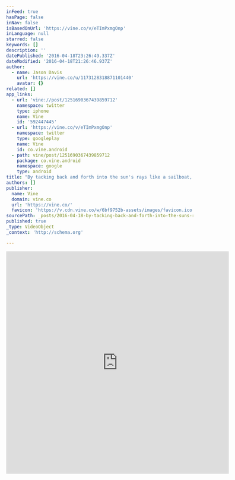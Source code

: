 ```yaml
---
inFeed: true
hasPage: false
inNav: false
isBasedOnUrl: 'https://vine.co/v/eTImPxmgOnp'
inLanguage: null
starred: false
keywords: []
description: ''
datePublished: '2016-04-18T23:26:49.337Z'
dateModified: '2016-04-18T21:26:46.937Z'
author:
  - name: Jason Davis
    url: 'https://vine.co/u/1173128318871101440'
    avatar: {}
related: []
app_links:
  - url: 'vine://post/1251690367439859712'
    namespace: twitter
    type: iphone
    name: Vine
    id: '592447445'
  - url: 'https://vine.co/v/eTImPxmgOnp'
    namespace: twitter
    type: googleplay
    name: Vine
    id: co.vine.android
  - path: vine/post/1251690367439859712
    package: co.vine.android
    namespace: google
    type: android
title: "By tacking back and forth into the sun's rays like a sailboat, LightSail gradually raises the apoapsis, or high point, of its orbit."
authors: []
publisher:
  name: Vine
  domain: vine.co
  url: 'https://vine.co/'
  favicon: 'https://v.cdn.vine.co/w/6bf9752b-assets/images/favicon.ico'
sourcePath: _posts/2016-04-18-by-tacking-back-and-forth-into-the-suns-rays-like-a-sailboa.md
published: true
_type: VideoObject
_context: 'http://schema.org'

---
```

<iframe src="https://cdn.embedly.com/widgets/media.html?src=https%3A%2F%2Fvine.co%2Fv%2FeTImPxmgOnp%2Fembed%2Fsimple&amp;url=https%3A%2F%2Fvine.co%2Fv%2FeTImPxmgOnp&amp;image=https%3A%2F%2Fv.cdn.vine.co%2Fr%2Fthumbs%2FF68491A6011251690363094532096_3.1.5.4185068287870493170.mp4.jpg%3FversionId%3DAyG7v8PdIKtrrT.hjxKTtPj6ZxwDhvRh&amp;key=b7d04c9b404c499eba89ee7072e1c4f7&amp;type=text%2Fhtml&amp;schema=vine" width="600" height="600" scrolling="no" frameborder="0" allowfullscreen="" style=""></iframe>